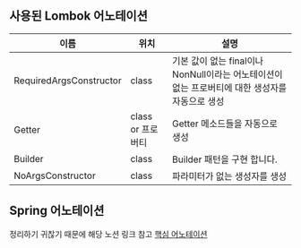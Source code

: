 ## 사용된 Lombok 어노테이션
| 이름                      | 위치            | 설명                                                          |
|-------------------------|---------------|-------------------------------------------------------------|
| RequiredArgsConstructor | class         | 기본 값이 없는 final이나 NonNull이라는 어노테이션이 없는 프로버티에 대한 생성자를 자동으로 생성 |
| Getter                  | class or 프로버티 | Getter 메소드들을 자동으로 생성                                        |
| Builder                 | class         | Builder 패턴을 구현 합니다.                                         |
| NoArgsConstructor       | class         | 파라미터가 없는 생성자를 생성                                            |

## Spring 어노테이션
정리하기 귀찮기 때문에 해당 노션 링크 참고
[핵심 어노테이션](https://eat-cake.notion.site/def094d4fc824d60845d5c614b75dd87?pvs=4)